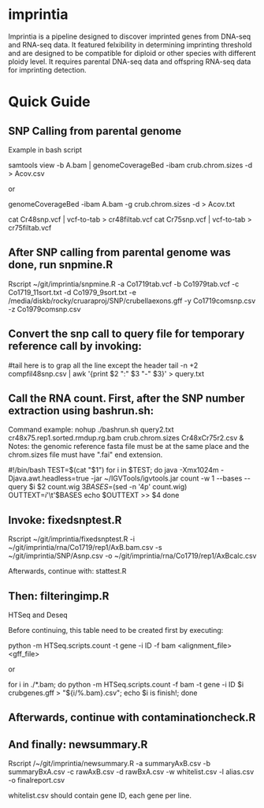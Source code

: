 # imprintia

Imprintia is a pipeline designed to discover imprinted genes from DNA-seq and RNA-seq data.
It featured felxibility in determining imprinting threshold and are designed to be compatible for diploid or other species with different ploidy level. It requires parental DNA-seq data and offspring RNA-seq data for imprinting detection.

# Quick Guide 

## SNP Calling from parental genome

Example in bash script

samtools view -b A.bam | genomeCoverageBed -ibam crub.chrom.sizes -d > Acov.csv

or

genomeCoverageBed -ibam A.bam -g crub.chrom.sizes -d > Acov.txt

cat Cr48snp.vcf | vcf-to-tab > cr48filtab.vcf
cat Cr75snp.vcf | vcf-to-tab > cr75filtab.vcf

## After SNP calling from parental genome was done, run snpmine.R

Rscript ~/git/imprintia/snpmine.R -a Co1719tab.vcf -b Co1979tab.vcf -c Co1719_11sort.txt -d Co1979_9sort.txt -e /media/diskb/rocky/cruaraproj/SNP/crubellaexons.gff -y Co1719comsnp.csv -z Co1979comsnp.csv

## Convert the snp call to query file for temporary reference call by invoking:

#tail here is to grap all the line except the header
tail -n +2 compfil48snp.csv | awk '{print $2 ":" $3 "-" $3}' > query.txt

## Call the RNA count. First, after the SNP number extraction using  bashrun.sh:

Command example: nohup ./bashrun.sh query2.txt cr48x75.rep1.sorted.rmdup.rg.bam crub.chrom.sizes Cr48xCr75r2.csv &
Notes: the genomic reference fasta file must be at the same place and the chrom.sizes file must have ".fai" end extension.

#!/bin/bash
TEST=$(cat "$1")
for i in $TEST; do
	java -Xmx1024m  -Djava.awt.headless=true -jar ~/IGVTools/igvtools.jar count -w 1 --bases --query $i $2 count.wig $3
	BASES=$(sed -n '4p' count.wig)
	OUTTEXT=$i$'\t'$BASES
	echo $OUTTEXT >> $4
done

## Invoke:  fixedsnptest.R
Rscript ~/git/imprintia/fixedsnptest.R -i ~/git/imprintia/rna/Co1719/rep1/AxB.bam.csv -s ~/git/imprintia/SNP/Asnp.csv -o ~/git/imprintia/rna/Co1719/rep1/AxBcalc.csv

Afterwards, continue with:  stattest.R

## Then: filteringimp.R

HTSeq and Deseq

Before continuing, this table need to be created first by executing:

python -m HTSeq.scripts.count -t gene -i ID -f bam <alignment_file> <gff_file>

or 

for i in ./*.bam; do
	python -m HTSeq.scripts.count -f bam -t gene -i ID $i crubgenes.gff > "${i/%.bam}.csv";
	echo $i is finish!;
done

## Afterwards, continue with contaminationcheck.R

## And finally: newsummary.R
Rscript /~/git/imprintia/newsummary.R -a summaryAxB.csv -b summaryBxA.csv -c rawAxB.csv -d rawBxA.csv -w whitelist.csv -l alias.csv -o finalreport.csv

whitelist.csv should contain gene ID, each gene per line.
